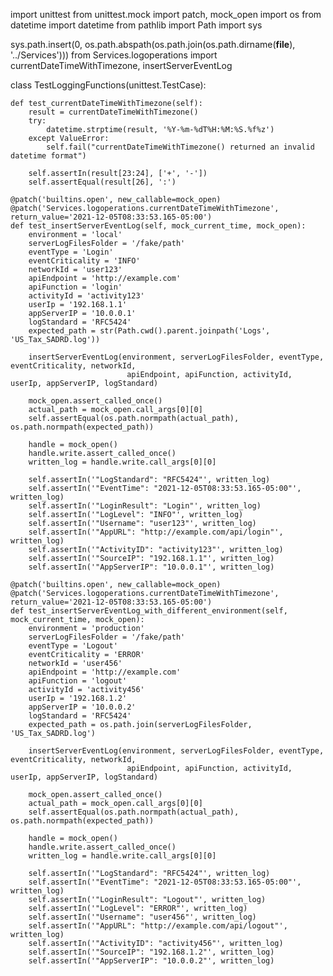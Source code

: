 import unittest
from unittest.mock import patch, mock_open
import os
from datetime import datetime
from pathlib import Path
import sys

sys.path.insert(0, os.path.abspath(os.path.join(os.path.dirname(__file__), '../Services')))
from Services.logoperations import currentDateTimeWithTimezone, insertServerEventLog

class TestLoggingFunctions(unittest.TestCase):

    def test_currentDateTimeWithTimezone(self):
        result = currentDateTimeWithTimezone()
        try:
            datetime.strptime(result, '%Y-%m-%dT%H:%M:%S.%f%z')
        except ValueError:
            self.fail("currentDateTimeWithTimezone() returned an invalid datetime format")

        self.assertIn(result[23:24], ['+', '-'])
        self.assertEqual(result[26], ':')

    @patch('builtins.open', new_callable=mock_open)
    @patch('Services.logoperations.currentDateTimeWithTimezone', return_value='2021-12-05T08:33:53.165-05:00')
    def test_insertServerEventLog(self, mock_current_time, mock_open):
        environment = 'local'
        serverLogFilesFolder = '/fake/path'
        eventType = 'Login'
        eventCriticality = 'INFO'
        networkId = 'user123'
        apiEndpoint = 'http://example.com'
        apiFunction = 'login'
        activityId = 'activity123'
        userIp = '192.168.1.1'
        appServerIP = '10.0.0.1'
        logStandard = 'RFC5424'
        expected_path = str(Path.cwd().parent.joinpath('Logs', 'US_Tax_SADRD.log'))

        insertServerEventLog(environment, serverLogFilesFolder, eventType, eventCriticality, networkId,
                              apiEndpoint, apiFunction, activityId, userIp, appServerIP, logStandard)

        mock_open.assert_called_once()
        actual_path = mock_open.call_args[0][0]
        self.assertEqual(os.path.normpath(actual_path), os.path.normpath(expected_path))

        handle = mock_open()
        handle.write.assert_called_once()
        written_log = handle.write.call_args[0][0]

        self.assertIn('"LogStandard": "RFC5424"', written_log)
        self.assertIn('"EventTime": "2021-12-05T08:33:53.165-05:00"', written_log)
        self.assertIn('"LoginResult": "Login"', written_log)
        self.assertIn('"LogLevel": "INFO"', written_log)
        self.assertIn('"Username": "user123"', written_log)
        self.assertIn('"AppURL": "http://example.com/api/login"', written_log)
        self.assertIn('"ActivityID": "activity123"', written_log)
        self.assertIn('"SourceIP": "192.168.1.1"', written_log)
        self.assertIn('"AppServerIP": "10.0.0.1"', written_log)

    @patch('builtins.open', new_callable=mock_open)
    @patch('Services.logoperations.currentDateTimeWithTimezone', return_value='2021-12-05T08:33:53.165-05:00')
    def test_insertServerEventLog_with_different_environment(self, mock_current_time, mock_open):
        environment = 'production'
        serverLogFilesFolder = '/fake/path'
        eventType = 'Logout'
        eventCriticality = 'ERROR'
        networkId = 'user456'
        apiEndpoint = 'http://example.com'
        apiFunction = 'logout'
        activityId = 'activity456'
        userIp = '192.168.1.2'
        appServerIP = '10.0.0.2'
        logStandard = 'RFC5424'
        expected_path = os.path.join(serverLogFilesFolder, 'US_Tax_SADRD.log')

        insertServerEventLog(environment, serverLogFilesFolder, eventType, eventCriticality, networkId,
                              apiEndpoint, apiFunction, activityId, userIp, appServerIP, logStandard)

        mock_open.assert_called_once()
        actual_path = mock_open.call_args[0][0]
        self.assertEqual(os.path.normpath(actual_path), os.path.normpath(expected_path))

        handle = mock_open()
        handle.write.assert_called_once()
        written_log = handle.write.call_args[0][0]

        self.assertIn('"LogStandard": "RFC5424"', written_log)
        self.assertIn('"EventTime": "2021-12-05T08:33:53.165-05:00"', written_log)
        self.assertIn('"LoginResult": "Logout"', written_log)
        self.assertIn('"LogLevel": "ERROR"', written_log)
        self.assertIn('"Username": "user456"', written_log)
        self.assertIn('"AppURL": "http://example.com/api/logout"', written_log)
        self.assertIn('"ActivityID": "activity456"', written_log)
        self.assertIn('"SourceIP": "192.168.1.2"', written_log)
        self.assertIn('"AppServerIP": "10.0.0.2"', written_log)
